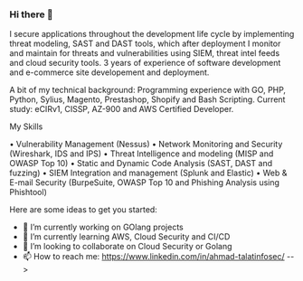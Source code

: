 ### Hi there 👋

I secure applications throughout the development life cycle by implementing threat modeling, SAST and DAST tools, which after deployment I monitor and maintain for threats and vulnerabilities using SIEM, threat intel feeds and cloud security tools. 3 years of experience of software development and e-commerce site developement and deployment.

A bit of my technical background:
Programming experience with GO, PHP, Python, Sylius, Magento, Prestashop, Shopify and Bash Scripting.
Current study:  eCIRv1, CISSP, AZ-900 and AWS Certified Developer. 

My Skills

• Vulnerability Management (Nessus)
• Network Monitoring and Security (Wireshark, IDS and IPS)
• Threat Intelligence and modeling (MISP and OWASP Top 10)
• Static and Dynamic Code Analysis (SAST, DAST and fuzzing)
• SIEM Integration and management (Splunk and Elastic)
• Web & E-mail Security (BurpeSuite, OWASP Top 10 and Phishing Analysis using Phishtool)

Here are some ideas to get you started:

- 🔭 I’m currently working on GOlang projects
- 🌱 I’m currently learning AWS, Cloud Security and CI/CD
- 👯 I’m looking to collaborate on Cloud Security or Golang
- 📫 How to reach me: https://www.linkedin.com/in/ahmad-talatinfosec/
-->
